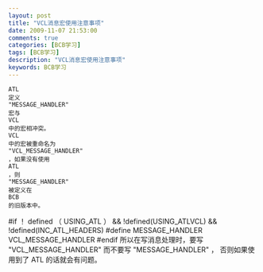 ```yaml
---
layout: post
title: "VCL消息宏使用注意事项"
date: 2009-11-07 21:53:00 
comments: true
categories: [BCB学习]
tags: [BCB学习]
description: "VCL消息宏使用注意事项"
keywords: BCB学习
---
```


    ATL
    定义
    "MESSAGE_HANDLER"
    宏与
    VCL
    中的宏相冲突。
    VCL
    中的宏被重命名为
    "VCL_MESSAGE_HANDLER"
    ，如果没有使用
    ATL
    ，则
    "MESSAGE_HANDLER"
    被定义在
    BCB
    的旧版本中。
   #if
   ！
   defined
   （
   USING_ATL
   ）
   && !defined(USING_ATLVCL)
&& !defined(INC_ATL_HEADERS)
  #define MESSAGE_HANDLER VCL_MESSAGE_HANDLER
  #endif
   所以在写消息处理时，要写
   "VCL_MESSAGE_HANDLER"
   而不要写
   "MESSAGE_HANDLER"
   ，
   否则如果使用到了
   ATL
   的话就会有问题。
